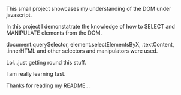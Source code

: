 This small project showcases my understanding of the DOM
under javascript.

In this project I demonstatrate the knowledge of how
to SELECT and MANIPULATE elements from the DOM.

document.querySelector, element.selectElementsByX, 
.textContent, .innerHTML and other selectors and manipulators were used.

Lol...just getting round this stuff.

I am really learning fast.

Thanks for reading my README...
